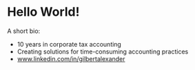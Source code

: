 # Hello World!
A short bio:
- 10 years in corporate tax accounting
- Creating solutions for time-consuming accounting practices
- www.linkedin.com/in/gilbertalexander
